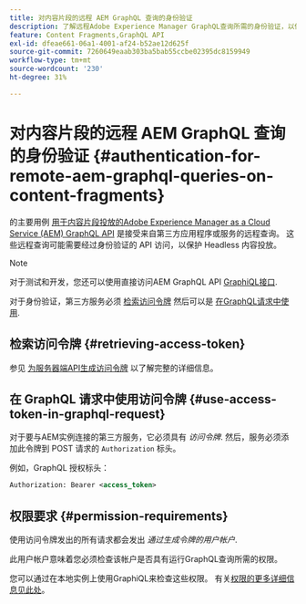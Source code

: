 ```yaml
---
title: 对内容片段的远程 AEM GraphQL 查询的身份验证
description: 了解远程Adobe Experience Manager GraphQL查询所需的身份验证，以保护Headless内容投放。
feature: Content Fragments,GraphQL API
exl-id: dfeae661-06a1-4001-af24-b52ae12d625f
source-git-commit: 7260649eaab303ba5bab55ccbe02395dc8159949
workflow-type: tm+mt
source-wordcount: '230'
ht-degree: 31%

---
```


# 对内容片段的远程 AEM GraphQL 查询的身份验证 {#authentication-for-remote-aem-graphql-queries-on-content-fragments}

的主要用例 [用于内容片段投放的Adobe Experience Manager as a Cloud Service (AEM) GraphQL API](/help/headless/graphql-api/content-fragments.md) 是接受来自第三方应用程序或服务的远程查询。 这些远程查询可能需要经过身份验证的 API 访问，以保护 Headless 内容投放。

>[!NOTE]
>
>对于测试和开发，您还可以使用直接访问AEM GraphQL API [GraphiQL接口](/help/headless/graphql-api/graphiql-ide.md).

对于身份验证，第三方服务必须 [检索访问令牌](#retrieving-access-token) 然后可以是 [在GraphQL请求中使用](#use-access-token-in-graphql-request).

## 检索访问令牌 {#retrieving-access-token}

参见 [为服务器端API生成访问令牌](/help/implementing/developing/introduction/generating-access-tokens-for-server-side-apis.md) 以了解完整的详细信息。

## 在 GraphQL 请求中使用访问令牌 {#use-access-token-in-graphql-request}

对于要与AEM实例连接的第三方服务，它必须具有 *访问令牌*. 然后，服务必须添加此令牌到 POST 请求的 `Authorization` 标头。

例如，GraphQL 授权标头：

```xml
Authorization: Bearer <access_token>
```

## 权限要求 {#permission-requirements}

使用访问令牌发出的所有请求都会发出 *通过生成令牌的用户帐户*.

此用户帐户意味着您必须检查该帐户是否具有运行GraphQL查询所需的权限。

您可以通过在本地实例上使用GraphiQL来检查这些权限。 有关[权限的更多详细信息见此处](/help/headless/security/permissions.md)。

